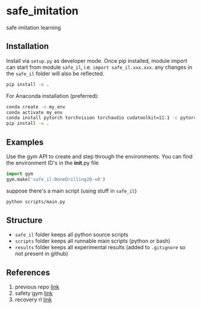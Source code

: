 # safe_imitation

safe imitation learning

## Installation

Install via `setup.py` as developer mode. Once pip installed, module import can start from module `safe_il`, i.e. `import safe_il.xxx.xxx`. any changes in the `safe_il` folder will also be reflected.

```bash
pip install -e .
```

For Anaconda installation (preferred):

```bash
conda create -n my_env
conda activate my_env
conda install pytorch torchvision torchaudio cudatoolkit=11.1 -c pytorch -c conda-forge
pip install -e .
```

## Examples

Use the gym API to create and step through the environments. You can find the 
environment ID's in the __init__.py file

```python
import gym
gym.make('safe_il:BoneDrilling2D-v0')
```

suppose there's a main script (using stuff in `safe_il`)

```bash
python scripts/main.py
```

## Structure

- `safe_il` folder keeps all python source scripts
- `scripts` folder keeps all runnable main scripts (python or bash)
- `results` folder keeps all experimental results (added to `.gitignore` so not present in github)

## References

1. previous repo [link](https://github.com/StafaH/graph-imitation-learning)
2. safety gym [link](https://github.com/openai/safety-gym)
3. recovery rl [link](https://github.com/abalakrishna123/recovery-rl)
